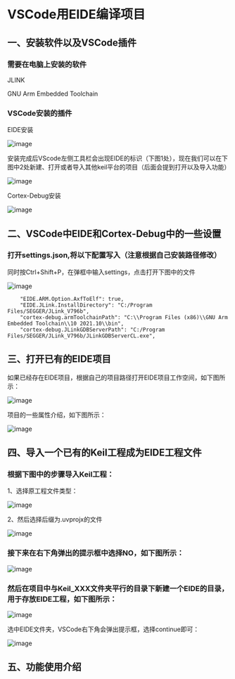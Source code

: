 # VSCode用EIDE编译项目

## 一、安装软件以及VSCode插件

### 需要在电脑上安装的软件

JLINK

GNU Arm Embedded Toolchain

### VSCode安装的插件

EIDE安装

![image](images/eide-project_01.png)

安装完成后VScode左侧工具栏会出现EIDE的标识（下图1处），现在我们可以在下图中2处新建、打开或者导入其他keil平台的项目（后面会提到打开以及导入功能）

![image](images/eide-project_02.png)

Cortex-Debug安装

![image](images/eide-project_03.png)

## 二、VSCode中EIDE和Cortex-Debug中的一些设置

### 打开settings.json,将以下配置写入（注意根据自己安装路径修改）

同时按Ctrl+Shift+P，在弹框中输入settings，点击打开下图中的文件

![image](images/eide-project_04.png)

        "EIDE.ARM.Option.AxfToElf": true,
        "EIDE.JLink.InstallDirectory": "C:/Program Files/SEGGER/JLink_V796b",
        "cortex-debug.armToolchainPath": "C:\\Program Files (x86)\\GNU Arm Embedded Toolchain\\10 2021.10\\bin",
        "cortex-debug.JLinkGDBServerPath": "C:/Program Files/SEGGER/JLink_V796b/JLinkGDBServerCL.exe",

## 三、打开已有的EIDE项目

如果已经存在EIDE项目，根据自己的项目路径打开EIDE项目工作空间，如下图所示：

![image](images/eide-project_05.png)

项目的一些属性介绍，如下图所示：

![image](images/eide-project_06.png)

## 四、导入一个已有的Keil工程成为EIDE工程文件

### 根据下图中的步骤导入Keil工程：

1、选择原工程文件类型：

![image](images/eide-project_07.png)

2、然后选择后缀为.uvprojx的文件

![image](images/eide-project_08.png)

### 接下来在右下角弹出的提示框中选择NO，如下图所示：

![image](images/eide-project_09.png)

### 然后在项目中与Keil_XXX文件夹平行的目录下新建一个EIDE的目录，用于存放EIDE工程，如下图所示：

![image](images/eide-project_10.png)

选中EIDE文件夹，VSCode右下角会弹出提示框，选择continue即可：

![image](images/eide-project_11.png)

## 五、功能使用介绍




















